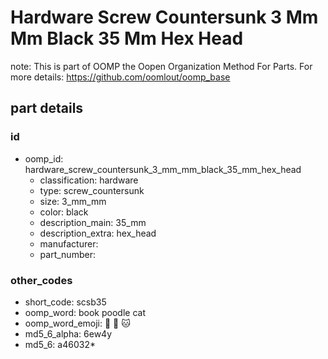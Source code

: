 # Hardware Screw Countersunk 3 Mm Mm Black 35 Mm Hex Head  

note: This is part of OOMP the Oopen Organization Method For Parts. For more details: https://github.com/oomlout/oomp_base

##  part details





### id
* oomp_id: hardware_screw_countersunk_3_mm_mm_black_35_mm_hex_head
  * classification: hardware
  * type: screw_countersunk
  * size: 3_mm_mm
  * color: black
  * description_main: 35_mm
  * description_extra: hex_head
  * manufacturer: 
  * part_number: 

### other_codes
* short_code: scsb35
* oomp_word: book poodle cat
* oomp_word_emoji: :book: :poodle: :cat:
* md5_6_alpha: 6ew4y
* md5_6: a46032* 